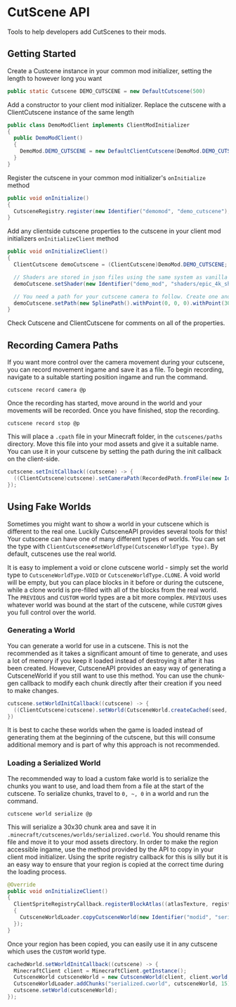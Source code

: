 # CutScene API
Tools to help developers add CutScenes to their mods.


## Getting Started
Create a Custcene instance in your common mod initializer, setting the length to however long you want
```java
public static Cutscene DEMO_CUTSCENE = new DefaultCutscene(500)
```
Add a constructor to your client mod initializer. Replace the cutscene with a ClientCutscene  instance of the same length
```java
public class DemoModClient implements ClientModInitializer
{
  public DemoModClient()
  {
    DemoMod.DEMO_CUTSCENE = new DefaultClientCutscene(DemoMod.DEMO_CUTSCENE.getLength());
  }
}
```
Register the cutscene in your common mod initializer's `onInitialize` method
```java
public void onInitialize()
{
  CutsceneRegistry.register(new Identifier("demomod", "demo_cutscene"), DEMO_CUTSCENE);
}
```

Add any clientside cutscene properties to the cutscene in your client mod initializers `onInitializeClient` method
```java
public void onInitializeClient()
{
  ClientCutscene demoCutscene = (ClientCutscene)DemoMod.DEMO_CUTSCENE;

  // Shaders are stored in json files using the same system as vanilla
  demoCutscene.setShader(new Identifier("demo_mod", "shaders/epic_4k_shader.json");

  // You need a path for your cutscene camera to follow. Create one and add points for the camera to move through
  demoCutscene.setPath(new SplinePath().withPoint(0, 0, 0).withPoint(30, 20, 5));
}
```
Check Cutscene and ClientCutscene for comments on all of the properties.

## Recording Camera Paths
If you want more control over the camera movement during your cutscene, you can record movement ingame and save it as a file. To begin recording, navigate to a suitable starting position ingame and run the command.
```mcfunction
cutscene record camera @p
```
Once the recording has started, move around in the world and your movements will be recorded. Once you have finished, stop the recording.
```mcfunction
cutscene record stop @p
```
This will place a `.cpath` file in your Minecraft folder, in the `cutscenes/paths` directory. Move this file into your mod assets and give it a suitable name. You can use it in your cutscene by setting the path during the init callback on the client-side.
```java
cutscene.setInitCallback((cutscene) -> {
  ((ClientCutscene)cutscene).setCameraPath(RecordedPath.fromFile(new Identifier(CutsceneAPI.DOMAIN, "recorded.cpath")));
});
```

## Using Fake Worlds
Sometimes you might want to show a world in your cutscene which is different to the real one. Luckily CutsceneAPI provides several tools for this! Your cutscene can have one of many different types of worlds. You can set the type with `ClientCutscene#setWorldType(CutsceneWorldType type)`. By default, cutscenes use the real world.

It is easy to implement a void or clone cutscene world - simply set the world type to `CutsceneWorldType.VOID` or `CutsceneWorldType.CLONE`. A void world will be empty, but you can place blocks in it before or during the cutscene, while a clone world is pre-filled with all of the blocks from the real world. The `PREVIOUS` and `CUSTOM` world types are a bit more complex. `PREVIOUS` uses whatever world was bound at the start of the cutscene, while `CUSTOM` gives you full control over the world.

### Generating a World
You can generate a world for use in a cutscene. This is not the recommended as it takes a significant amount of time to generate, and uses a lot of memory if you keep it loaded instead of destroying it after it has been created. However, CutsceneAPI provides an easy way of generating a CutsceneWorld if you still want to use this method. You can use the chunk-gen callback to modify each chunk directly after their creation if you need to make changes.
```java
cutscene.setWorldInitCallback((cutscene) -> {
  ((ClientCutscene)cutscene).setWorld(CutsceneWorld.createCached(seed, generationRadius, generateStructures, (chunk) -> {}));
})
```
It is best to cache these worlds when the game is loaded instead of generating them at the beginning of the cutscene, but this will consume additional memory and is part of why this approach is not recommended.

### Loading a Serialized World
The recommended way to load a custom fake world is to serialize the chunks you want to use, and load them from a file at the start of the cutscene. To serialize chunks, travel to `0, ~, 0` in a world and run the command.
```mcfunction
cutscene world serialize @p
```
This will serialize a 30x30 chunk area and save it in `.minecraft/cutscenes/worlds/serialized.cworld`. You should rename this file and move it to your mod assets directory. In order to make the region accessible ingame, use the method provided by the API to copy in your client mod initializer. Using the sprite registry callback for this is silly but it is an easy way to ensure that your region is copied at the correct time during the loading process.
```java
@Override
public void onInitializeClient()
{
  ClientSpriteRegistryCallback.registerBlockAtlas((atlasTexture, registry) ->
  {
    CutsceneWorldLoader.copyCutsceneWorld(new Identifier("modid", "serialized.cworld"), "serialized.cworld");
  });
}
```
Once your region has been copied, you can easily use it in any cutscene which uses the `CUSTOM` world type.
```java
cachedWorld.setWorldInitCallback((cutscene) -> {
  MinecraftClient client = MinecraftClient.getInstance();
  CutsceneWorld cutsceneWorld = new CutsceneWorld(client, client.world, null, false);
  CutsceneWorldLoader.addChunks("serialized.cworld", cutsceneWorld, 15);
  cutscene.setWorld(cutsceneWorld);
});
```